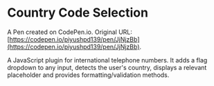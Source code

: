 # Country Code Selection

A Pen created on CodePen.io. Original URL: [https://codepen.io/piyushpd139/pen/JjNjzBb](https://codepen.io/piyushpd139/pen/JjNjzBb).

A JavaScript plugin for  international telephone numbers. It adds a flag dropdown to any input, detects the user's country, displays a relevant placeholder and provides formatting/validation methods.
